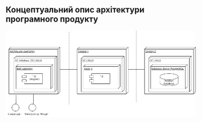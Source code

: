 ## Концептуальний опис архітектури програмного продукту
![](https://github.com/oleksandrblazhko/nai205-guda/blob/with_laboratory_work_4/1.5-SoftwareProjectPlanning/1.5.1-SoftwareArchitectConcept/%D0%94%D0%B8%D0%B0%D0%B3%D1%80%D0%B0%D0%BC%D0%BC%D0%B0%20%D0%B1%D0%B5%D0%B7%20%D0%BD%D0%B0%D0%B7%D0%B2%D0%B0%D0%BD%D0%B8%D1%8F.drawio.png)
